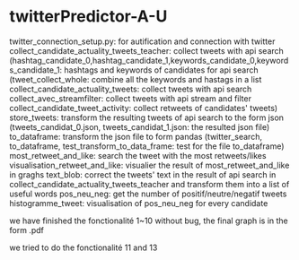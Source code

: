 # twitterPredictor-A-U
twitter_connection_setup.py: for autification and connection with twitter
collect_candidate_actuality_tweets_teacher: collect tweets with api search
(hashtag_candidate_0,hashtag_candidate_1,keywords_candidate_0,keywords_candidate_1: hashtags and keywords of candidates for api search
(tweet_collect_whole: combine all the keywords and hastags in a list
collect_candidate_actuality_tweets: collect tweets with api search
collect_avec_streamfilter: collect tweets with api stream and filter
collect_candidate_tweet_activity: collect retweets of candidates' tweets)
store_tweets: transform the resulting tweets of api search to the form json
(tweets_candidat_0.json, tweets_candidat_1.json: the resulted json file)
to_dataframe: transform the json file to form pandas
(twitter_search, to_dataframe, test_transform_to_data_frame: test for the file to_dataframe)
most_retweet_and_like: search the tweet with the most retweets/likes
visualisation_retweet_and_like: visualier the result of most_retweet_and_like in graghs
text_blob: correct the tweets' text in the result of api search in collect_candidate_actuality_tweets_teacher and transform them into a list of useful words
pos_neu_neg: get the number of positif/neutre/negatif tweets
histogramme_tweet: visualisation of pos_neu_neg for every candidate

we have finished the fonctionalité 1~10 without bug, the final graph is in the form .pdf

we tried to do the fonctionalité 11 and 13
